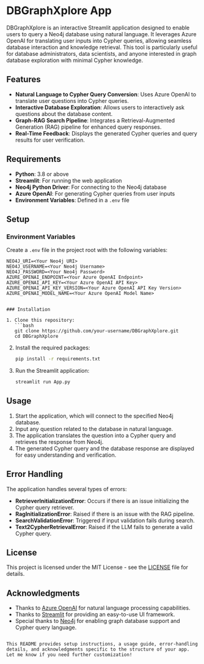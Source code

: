# DBGraphXplore App

DBGraphXplore is an interactive Streamlit application designed to enable users to query a Neo4j database using natural language. It leverages Azure OpenAI for translating user inputs into Cypher queries, allowing seamless database interaction and knowledge retrieval. This tool is particularly useful for database administrators, data scientists, and anyone interested in graph database exploration with minimal Cypher knowledge.

## Features

- **Natural Language to Cypher Query Conversion**: Uses Azure OpenAI to translate user questions into Cypher queries.
- **Interactive Database Exploration**: Allows users to interactively ask questions about the database content.
- **Graph-RAG Search Pipeline**: Integrates a Retrieval-Augmented Generation (RAG) pipeline for enhanced query responses.
- **Real-Time Feedback**: Displays the generated Cypher queries and query results for user verification.

## Requirements

- **Python**: 3.8 or above
- **Streamlit**: For running the web application
- **Neo4j Python Driver**: For connecting to the Neo4j database
- **Azure OpenAI**: For generating Cypher queries from user inputs
- **Environment Variables**: Defined in a `.env` file

## Setup

### Environment Variables

Create a `.env` file in the project root with the following variables:

```dotenv
NEO4J_URI=<Your Neo4j URI>
NEO4J_USERNAME=<Your Neo4j Username>
NEO4J_PASSWORD=<Your Neo4j Password>
AZURE_OPENAI_ENDPOINT=<Your Azure OpenAI Endpoint>
AZURE_OPENAI_API_KEY=<Your Azure OpenAI API Key>
AZURE_OPENAI_API_KEY_VERSION=<Your Azure OpenAI API Key Version>
AZURE_OPENAI_MODEL_NAME=<Your Azure OpenAI Model Name>


### Installation

1. Clone this repository:
   ```bash
   git clone https://github.com/your-username/DBGraphXplore.git
   cd DBGraphXplore
   ```

2. Install the required packages:
   ```bash
   pip install -r requirements.txt
   ```

3. Run the Streamlit application:
   ```bash
   streamlit run App.py
   ```

## Usage

1. Start the application, which will connect to the specified Neo4j database.
2. Input any question related to the database in natural language.
3. The application translates the question into a Cypher query and retrieves the response from Neo4j.
4. The generated Cypher query and the database response are displayed for easy understanding and verification.

## Error Handling

The application handles several types of errors:
- **RetrieverInitializationError**: Occurs if there is an issue initializing the Cypher query retriever.
- **RagInitializationError**: Raised if there is an issue with the RAG pipeline.
- **SearchValidationError**: Triggered if input validation fails during search.
- **Text2CypherRetrievalError**: Raised if the LLM fails to generate a valid Cypher query.

## License

This project is licensed under the MIT License - see the [LICENSE](LICENSE) file for details.

## Acknowledgments

- Thanks to [Azure OpenAI](https://azure.microsoft.com/en-us/services/cognitive-services/openai-service/) for natural language processing capabilities.
- Thanks to [Streamlit](https://streamlit.io/) for providing an easy-to-use UI framework.
- Special thanks to [Neo4j](https://neo4j.com/) for enabling graph database support and Cypher query language.
```

This README provides setup instructions, a usage guide, error-handling details, and acknowledgments specific to the structure of your app. Let me know if you need further customization!
